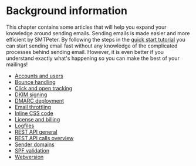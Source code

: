 # Background information

This chapter contains some articles that will help you expand your knowledge 
around sending emails. Sending emails is made easier and more efficient 
by SMTPeter. By following the steps in the [quick start tutorial](./introduction) 
you can start sending email fast without any knowledge of the complicated 
processes behind sending email. However, it is even better if you understand 
exactly what's happening so you can make the best of your mailings!

* [Accounts and users](./accounts-and-users)
* [Bounce handling](./bounce-handling)
* [Click and open tracking](./statistics)
* [DKIM signing](./dkim-signing)
* [DMARC deployment](./dmarc-deployment)
* [Email throttling](./email-throttling)
* [Inline CSS code](./inline-css)
* [License and billing](./license-and-billing)
* [Logfiles](./logfiles-smtpeter)
* [REST API general](./rest-api)
* [REST API calls overview](./all-rest-calls)
* [Sender domains](./sender-domains)
* [SPF validation](./spf-validation)
* [Webversion](./webversion)
